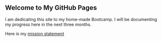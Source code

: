 ## Welcome to My GitHub Pages

I am dedicating this site to my home-made Bootcamp. I will be documenting my progress here in the next three months.

Here is my [mission statement](https://github.com/cczhao9151/LearnDataScience/blob/master/20200625.md)
